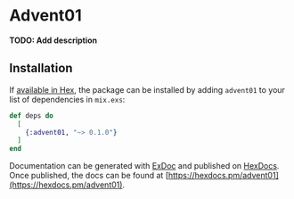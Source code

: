 # Advent01

**TODO: Add description**

## Installation

If [available in Hex](https://hex.pm/docs/publish), the package can be installed
by adding `advent01` to your list of dependencies in `mix.exs`:

```elixir
def deps do
  [
    {:advent01, "~> 0.1.0"}
  ]
end
```

Documentation can be generated with [ExDoc](https://github.com/elixir-lang/ex_doc)
and published on [HexDocs](https://hexdocs.pm). Once published, the docs can
be found at [https://hexdocs.pm/advent01](https://hexdocs.pm/advent01).

